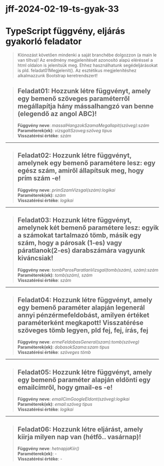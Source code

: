 # jff-2024-02-19-ts-gyak-33
# TypeScript függvény, eljárás gyakorló feladator
> Klónozást követően mindenki a saját branchébe dolgozzon (a main le van tiltva)! Az eredmény megjelenítését azonosító alapú eléréssel a html oldalon is jelenítsük meg. Ehhez használhatunk segédeljárásokat is pld. feladat01Megjelenit(). Az esztétikus megjelenítéshez alkalmazzunk Bootstrap keretrendszert!


> ## Feladat01:  Hozzunk létre függvényt, amely egy bemenő szöveges paraméterről megállapítja hány mássalhangzó van benne (elegendő az angol ABC)!  
> **Függvény neve**: *massalHangzokSzamaMegallapit(szöveg):szám*  
> **Paraméterek(ek)**: *vizsgaltSzoveg:szöveg tipus*  
> **Visszatérési értéke**: *szám* 
--- 

> ## Feladat02: Hozzunk létre függvényt, amelynek egy bemenő paramétere lesz: egy egész szám, amiről állapítsuk meg, hogy prím szám -e!  
> **Függvény neve**: *primSzamVizsgal(szám):logikai*    
> **Paraméterek(ek)**: *szám*  
> **Visszatérési értéke**: *logikai*
--- 

> ## Feladat03: Hozzunk létre függvényt, amelynek két bemenő paramétere lesz: egyik a számokat tartalmazó tömb, másik egy szám, hogy a párosak (1-es) vagy páratlanok(2-es) darabszámára vagyunk kiváncsiak!  
> **Függvény neve**: *tombParosParatlanVizsgal(tomb(szám), szám):szám*   
> **Paraméterek(ek)**: *tomb(szám), szám*  
> **Visszatérési értéke**: *szám*  
--- 

> ## Feladat04: Hozzunk létre függvényt, amely egy bemenő paraméter alapján legenerál annyi pénzérmefeldobást, amilyen értéket paraméterként megkapott! Visszatérése szöveges tömb legyen, pld fej, fej, írás, fej  
> **Függvény neve**: *ermeFeldobasGeneral(szam):tomb(szöveg)*  
> **Paraméterek(ek)**: *dobasokSzama:szam tipus*  
> **Visszatérési értéke**: *szöveges tömb*  
---

> ## Feladat05: Hozzunk létre függvényt, amely egy bemenő paraméter alapján eldönti egy emailcímről, hogy gmail-es -e!  
> **Függvény neve**: *emailCimGoogleEldont(szöveg):logikai*  
> **Paraméterek(ek)**: *email:szöveg tipus*  
> **Visszatérési értéke**: *logikai*  
---

> ## Feladat06: Hozzunk létre eljárást, amely kiirja milyen nap van (hétfő.. vasárnap)!  
> **Függvény neve**: *hetnapjaKiir()*  
> **Paraméterek(ek)**: -  
> **Visszatérési értéke**: -
